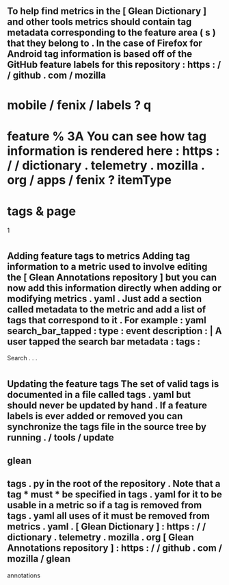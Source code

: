To
help
find
metrics
in
the
[
Glean
Dictionary
]
and
other
tools
metrics
should
contain
tag
metadata
corresponding
to
the
feature
area
(
s
)
that
they
belong
to
.
In
the
case
of
Firefox
for
Android
tag
information
is
based
off
of
the
GitHub
feature
labels
for
this
repository
:
https
:
/
/
github
.
com
/
mozilla
-
mobile
/
fenix
/
labels
?
q
=
feature
%
3A
You
can
see
how
tag
information
is
rendered
here
:
https
:
/
/
dictionary
.
telemetry
.
mozilla
.
org
/
apps
/
fenix
?
itemType
=
tags
&
page
=
1
#
#
Adding
feature
tags
to
metrics
Adding
tag
information
to
a
metric
used
to
involve
editing
the
[
Glean
Annotations
repository
]
but
you
can
now
add
this
information
directly
when
adding
or
modifying
metrics
.
yaml
.
Just
add
a
section
called
metadata
to
the
metric
and
add
a
list
of
tags
that
correspond
to
it
.
For
example
:
yaml
search_bar_tapped
:
type
:
event
description
:
|
A
user
tapped
the
search
bar
metadata
:
tags
:
-
Search
.
.
.
#
#
Updating
the
feature
tags
The
set
of
valid
tags
is
documented
in
a
file
called
tags
.
yaml
but
should
never
be
updated
by
hand
.
If
a
feature
labels
is
ever
added
or
removed
you
can
synchronize
the
tags
file
in
the
source
tree
by
running
.
/
tools
/
update
-
glean
-
tags
.
py
in
the
root
of
the
repository
.
Note
that
a
tag
*
must
*
be
specified
in
tags
.
yaml
for
it
to
be
usable
in
a
metric
so
if
a
tag
is
removed
from
tags
.
yaml
all
uses
of
it
must
be
removed
from
metrics
.
yaml
.
[
Glean
Dictionary
]
:
https
:
/
/
dictionary
.
telemetry
.
mozilla
.
org
[
Glean
Annotations
repository
]
:
https
:
/
/
github
.
com
/
mozilla
/
glean
-
annotations
